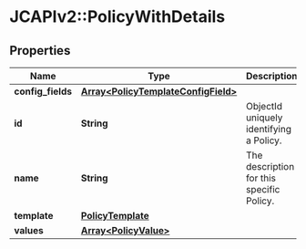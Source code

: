 # JCAPIv2::PolicyWithDetails

## Properties
Name | Type | Description | Notes
------------ | ------------- | ------------- | -------------
**config_fields** | [**Array&lt;PolicyTemplateConfigField&gt;**](PolicyTemplateConfigField.md) |  | [optional] 
**id** | **String** | ObjectId uniquely identifying a Policy. | [optional] 
**name** | **String** | The description for this specific Policy. | [optional] 
**template** | [**PolicyTemplate**](PolicyTemplate.md) |  | [optional] 
**values** | [**Array&lt;PolicyValue&gt;**](PolicyValue.md) |  | [optional] 


